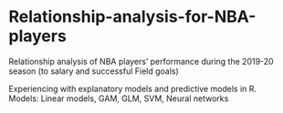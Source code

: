 # Relationship-analysis-for-NBA-players
Relationship analysis of NBA players’ performance during the 2019-20 season (to salary and successful Field goals)  
  
Experiencing with explanatory models and predictive models in R.  
Models: Linear models, GAM, GLM, SVM, Neural networks
